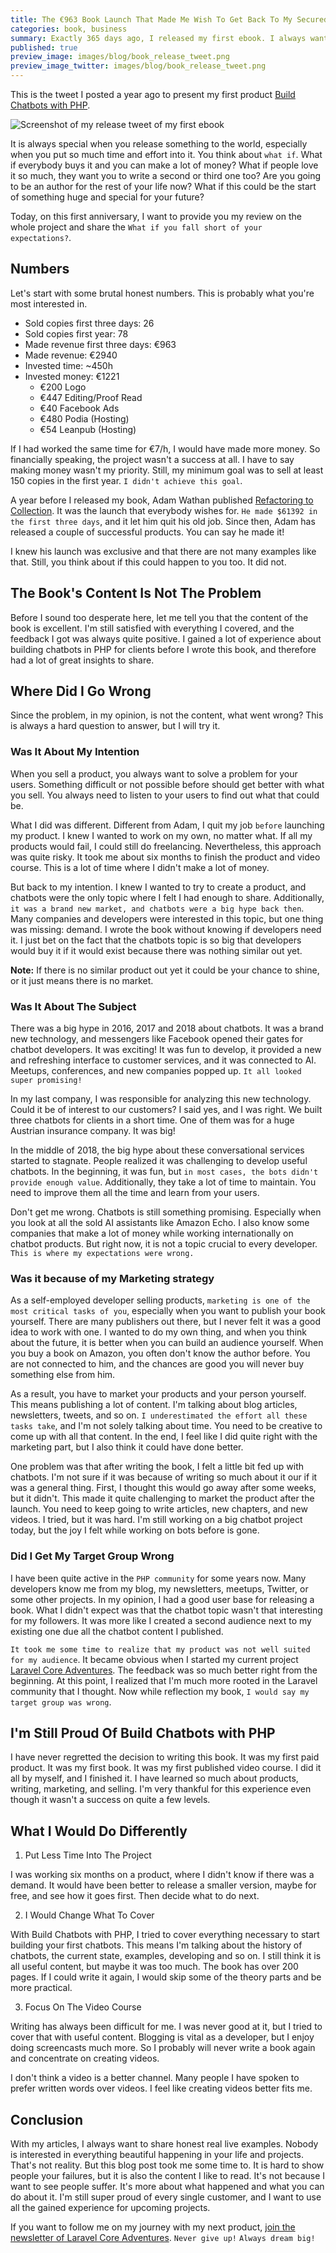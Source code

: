 ```yaml
---
title: The €963 Book Launch That Made Me Wish To Get Back To My Secured Job
categories: book, business
summary: Exactly 365 days ago, I released my first ebook. I always wanted to share my experiences about it, but I never felt comfortable enough to do so. The project didn't turn out as expected, and I felt embarrassed. It's time to finally reflect it and to overcome my fears.
published: true
preview_image: images/blog/book_release_tweet.png
preview_image_twitter: images/blog/book_release_tweet.png
---
```


This is the tweet I posted a year ago to present my first product [Build Chatbots with PHP](https://store.christoph-rumpel.com/).

<img class="blogimage" alt="Screenshot of my release tweet of my first ebook" src="/images/blog/book_release_tweet.png" />

It is always special when you release something to the world, especially when you put so much time and effort into it. You think about `what if`. What if everybody buys it and you can make a lot of money? What if people love it so much, they want you to write a second or third one too? Are you going to be an author for the rest of your life now? What if this could be the start of something huge and special for your future?

Today, on this first anniversary, I want to provide you my review on the whole project and share the `What if you fall short of your expectations?`.

## Numbers

Let's start with some brutal honest numbers. This is probably what you're most interested in.

- Sold copies first three days: 26
- Sold copies first year: 78
- Made revenue first three days: €963
- Made revenue: €2940
- Invested time: ~450h
- Invested money: €1221
    - €200 Logo
    - €447 Editing/Proof Read
    - €40 Facebook Ads
    - €480 Podia (Hosting)
    - €54 Leanpub (Hosting)


If I had worked the same time for €7/h, I would have made more money. So financially speaking, the project wasn't a success at all. I have to say making money wasn't my priority. Still, my minimum goal was to sell at least 150 copies in the first year. `I didn't achieve this goal`.

A year before I released my book, Adam Wathan published [Refactoring to Collection](https://adamwathan.me/the-book-launch-that-let-me-quit-my-job/). It was the launch that everybody wishes for. `He made $61392 in the first three days`, and it let him quit his old job. Since then, Adam has released a couple of successful products. You can say he made it!

I knew his launch was exclusive and that there are not many examples like that. Still, you think about if this could happen to you too. It did not.

## The Book's Content Is Not The Problem

Before I sound too desperate here, let me tell you that the content of the book is excellent. I'm still satisfied with everything I covered, and the feedback I got was always quite positive. I gained a lot of experience about building chatbots in PHP for clients before I wrote this book, and therefore had a lot of great insights to share.

## Where Did I Go Wrong

Since the problem, in my opinion, is not the content, what went wrong? This is always a hard question to answer, but I will try it.

### Was It About My Intention

When you sell a product, you always want to solve a problem for your users. Something difficult or not possible before should get better with what you sell. You always need to listen to your users to find out what that could be.

What I did was different. Different from Adam, I quit my job `before` launching my product. I knew I wanted to work on my own, no matter what. If all my products would fail, I could still do freelancing. Nevertheless, this approach was quite risky. It took me about six months to finish the product and video course. This is a lot of time where I didn't make a lot of money.

But back to my intention. I knew I wanted to try to create a product, and chatbots were the only topic where I felt I had enough to share. Additionally, `it was a brand new market, and chatbots were a big hype back then`. Many companies and developers were interested in this topic, but one thing was missing: demand. I wrote the book without knowing if developers need it. I just bet on the fact that the chatbots topic is so big that developers would buy it if it would exist because there was nothing similar out yet.

<div class="blognote"><strong>Note:</strong> If there is no similar product out yet it could be your chance to shine, or it just means there is no market.</div>

### Was It About The Subject

There was a big hype in 2016, 2017 and 2018 about chatbots. It was a brand new technology, and messengers like Facebook opened their gates for chatbot developers. It was exciting! It was fun to develop, it provided a new and refreshing interface to customer services, and it was connected to AI. Meetups, conferences, and new companies popped up. `It all looked super promising!`

In my last company, I was responsible for analyzing this new technology. Could it be of interest to our customers? I said yes, and I was right. We built three chatbots for clients in a short time. One of them was for a huge Austrian insurance company. It was big!

In the middle of 2018, the big hype about these conversational services started to stagnate. People realized it was challenging to develop useful chatbots. In the beginning, it was fun, but `in most cases, the bots didn't provide enough value`. Additionally, they take a lot of time to maintain. You need to improve them all the time and learn from your users.

Don't get me wrong. Chatbots is still something promising. Especially when you look at all the sold AI assistants like Amazon Echo. I also know some companies that make a lot of money while working internationally on chatbot products. But right now, it is not a topic crucial to every developer. `This is where my expectations were wrong.`

### Was it because of my Marketing strategy

As a self-employed developer selling products, `marketing is one of the most critical tasks of you`, especially when you want to publish your book yourself. There are many publishers out there, but I never felt it was a good idea to work with one. I wanted to do my own thing, and when you think about the future, it is better when you can build an audience yourself. When you buy a book on Amazon, you often don't know the author before. You are not connected to him, and the chances are good you will never buy something else from him.

As a result, you have to market your products and your person yourself. This means publishing a lot of content. I'm talking about blog articles, newsletters, tweets, and so on. `I underestimated the effort all these tasks take`, and I'm not solely talking about time. You need to be creative to come up with all that content. In the end, I feel like I did quite right with the marketing part, but I also think it could have done better.

One problem was that after writing the book, I felt a little bit fed up with chatbots. I'm not sure if it was because of writing so much about it our if it was a general thing. First, I thought this would go away after some weeks, but it didn't. This made it quite challenging to market the product after the launch. You need to keep going to write articles, new chapters, and new videos. I tried, but it was hard. I'm still working on a big chatbot project today, but the joy I felt while working on bots before is gone.

### Did I Get My Target Group Wrong

I have been quite active in the `PHP community` for some years now. Many developers know me from my blog, my newsletters, meetups, Twitter, or some other projects. In my opinion, I had a good user base for releasing a book. What I didn't expect was that the chatbot topic wasn't that interesting for my followers. It was more like I created a second audience next to my existing one due all the chatbot content I published.

`It took me some time to realize that my product was not well suited for my audience`. It became obvious when I started my current project [Laravel Core Adventures](https://laravelcoreadventures.com). The feedback was so much better right from the beginning. At this point, I realized that I'm much more rooted in the  Laravel community that I thought. Now while reflection my book, `I would say my target group was wrong`.

## I'm Still Proud Of Build Chatbots with PHP

I have never regretted the decision to writing this book. It was my first paid product. It was my first book. It was my first published video course. I did it all by myself, and I finished it. I have learned so much about products, writing, marketing, and selling. I'm very thankful for this experience even though it wasn't a success on quite a few levels.

## What I Would Do Differently

1. Put Less Time Into The Project

I was working six months on a product, where I didn't know if there was a demand. It would have been better to release a smaller version, maybe for free, and see how it goes first. Then decide what to do next.

2. I Would Change What To Cover

With Build Chatbots with PHP, I tried to cover everything necessary to start building your first chatbots. This means I'm talking about the history of chatbots, the current state, examples, developing and so on. I still think it is all useful content, but maybe it was too much. The book has over 200 pages. If I could write it again, I would skip some of the theory parts and be more practical.

3. Focus On The Video Course

Writing has always been difficult for me. I was never good at it, but I tried to cover that with useful content. Blogging is vital as a developer, but I enjoy doing screencasts much more. So I probably will never write a book again and concentrate on creating videos.

I don't think a video is a better channel. Many people I have spoken to prefer written words over videos. I feel like creating videos better fits me.

## Conclusion

With my articles, I always want to share honest real live examples. Nobody is interested in everything beautiful happening in your life and projects. That's not reality. But this blog post took me some time to. It is hard to show people your failures, but it is also the content I like to read. It's not because I want to see people suffer. It's more about what happened and what you can do about it. I'm still super proud of every single customer, and I want to use all the gained experience for upcoming projects.

If you want to follow me on my journey with my next product, [join the newsletter of Laravel Core Adventures](https://laravelcoreadventures.com/#newsletter). `Never give up!` `Always dream big!`


